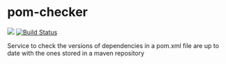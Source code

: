 # pom-checker
<img src="http://pomchecker.harrymartland.co.uk/badge/upToDate.svg?mavenUrl=https://raw.githubusercontent.com/HarryEMartland/pom-checker/master/pom.xml"> [![Build Status](https://travis-ci.org/HarryEMartland/pom-checker.svg?branch=master)](https://travis-ci.org/HarryEMartland/pom-checker)

Service to check the versions of dependencies in a pom.xml file are up to date with the ones stored in a maven repository
